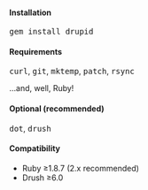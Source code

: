 #### Installation

<tt>gem install drupid</tt>

#### Requirements

<tt>curl</tt>, <tt>git</tt>, <tt>mktemp</tt>, <tt>patch</tt>, <tt>rsync</tt>
    
…and, well, Ruby!

#### Optional (recommended)

<tt>dot</tt>, <tt>drush</tt>

#### Compatibility

- Ruby ≥1.8.7 (2.x recommended)
- Drush ≥6.0
